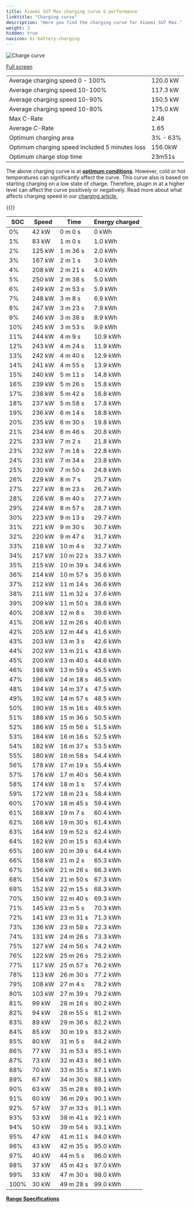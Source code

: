```yaml
---
title: Xiaomi SU7 Max charging curve & performance
linktitle: "Charging curve"
description: "Here you find the charging curve for Xiaomi SU7 Max."
weight: 3
hidden: true
navicon: bi-battery-charging
---
```

<!-- markdownlint-disable MD033 -->
<img src="/images/models/xiaomi/su7/su7_max/chargingcurve.svg" alt="Charge curve" class="img-fluid">

[Full screen](/images/models/xiaomi/su7/su7_max/chargingcurve.svg)


<table class="table table-striped border">
<tbody>
<tr>
<td>Average charging speed 0 - 100%</td><td>120.0 kW</td>
</tr>
<tr>
<td>Average charging speed 10-100%</td><td>117.3 kW</td>
</tr>
<tr>
<td>Average charging speed 10-90%</td><td>150.5 kW</td>
</tr>
<tr>
<td>Average charging speed 10-80%</td><td>175.0 kW</td>
</tr>
<tr>
<td>Max C-Rate</td><td>2.48</td>
</tr>
<tr>
<td>Average C-Rate</td><td>1.65</td>
</tr>
<tr>
<td>Optimum charging area</td><td>3% - 63%</td>
</tr>
<tr>
<td>Optimum charging speed included 5 minutes loss</td><td>156.0kW</td>
</tr>
<tr>
<td>Optimum charge stop time</td><td>23m51s</td>
</tr>
</tbody>
</table>


The above charging curve is at **[optimum conditions](../../../../../technology/battery/charging/#temperature)**. However, cold or hot temperatures can significantly affect the curve. This curve also is based on starting charging on a low state of charge. Therefore, plugin in at a higher level can affect the curve positively or negatively. Read more about what affects charging speed in our [charging article.](../../../../../technology/battery/charging/)


{{<evkxdisplayaddarticle />}}
<table class="table table-striped border">
<thead>
<tr><th>SOC</th><th>Speed</th><th>Time</th><th>Energy charged</th></tr>
</thead>
<tbody>
<tr>
<td>0%</td><td>42 kW</td><td> 0 m 0 s </td><td>0 kWh </td>
</tr>
<tr>
<td>1%</td><td>83 kW</td><td> 1 m 0 s </td><td>1.0 kWh </td>
</tr>
<tr>
<td>2%</td><td>125 kW</td><td> 1 m 36 s </td><td>2.0 kWh </td>
</tr>
<tr>
<td>3%</td><td>167 kW</td><td> 2 m 1 s </td><td>3.0 kWh </td>
</tr>
<tr>
<td>4%</td><td>208 kW</td><td> 2 m 21 s </td><td>4.0 kWh </td>
</tr>
<tr>
<td>5%</td><td>250 kW</td><td> 2 m 38 s </td><td>5.0 kWh </td>
</tr>
<tr>
<td>6%</td><td>249 kW</td><td> 2 m 53 s </td><td>5.9 kWh </td>
</tr>
<tr>
<td>7%</td><td>248 kW</td><td> 3 m 8 s </td><td>6.9 kWh </td>
</tr>
<tr>
<td>8%</td><td>247 kW</td><td> 3 m 23 s </td><td>7.9 kWh </td>
</tr>
<tr>
<td>9%</td><td>246 kW</td><td> 3 m 38 s </td><td>8.9 kWh </td>
</tr>
<tr>
<td>10%</td><td>245 kW</td><td> 3 m 53 s </td><td>9.9 kWh </td>
</tr>
<tr>
<td>11%</td><td>244 kW</td><td> 4 m 9 s </td><td>10.9 kWh </td>
</tr>
<tr>
<td>12%</td><td>243 kW</td><td> 4 m 24 s </td><td>11.9 kWh </td>
</tr>
<tr>
<td>13%</td><td>242 kW</td><td> 4 m 40 s </td><td>12.9 kWh </td>
</tr>
<tr>
<td>14%</td><td>241 kW</td><td> 4 m 55 s </td><td>13.9 kWh </td>
</tr>
<tr>
<td>15%</td><td>240 kW</td><td> 5 m 11 s </td><td>14.8 kWh </td>
</tr>
<tr>
<td>16%</td><td>239 kW</td><td> 5 m 26 s </td><td>15.8 kWh </td>
</tr>
<tr>
<td>17%</td><td>238 kW</td><td> 5 m 42 s </td><td>16.8 kWh </td>
</tr>
<tr>
<td>18%</td><td>237 kW</td><td> 5 m 58 s </td><td>17.8 kWh </td>
</tr>
<tr>
<td>19%</td><td>236 kW</td><td> 6 m 14 s </td><td>18.8 kWh </td>
</tr>
<tr>
<td>20%</td><td>235 kW</td><td> 6 m 30 s </td><td>19.8 kWh </td>
</tr>
<tr>
<td>21%</td><td>234 kW</td><td> 6 m 46 s </td><td>20.8 kWh </td>
</tr>
<tr>
<td>22%</td><td>233 kW</td><td> 7 m 2 s </td><td>21.8 kWh </td>
</tr>
<tr>
<td>23%</td><td>232 kW</td><td> 7 m 18 s </td><td>22.8 kWh </td>
</tr>
<tr>
<td>24%</td><td>231 kW</td><td> 7 m 34 s </td><td>23.8 kWh </td>
</tr>
<tr>
<td>25%</td><td>230 kW</td><td> 7 m 50 s </td><td>24.8 kWh </td>
</tr>
<tr>
<td>26%</td><td>229 kW</td><td> 8 m 7 s </td><td>25.7 kWh </td>
</tr>
<tr>
<td>27%</td><td>227 kW</td><td> 8 m 23 s </td><td>26.7 kWh </td>
</tr>
<tr>
<td>28%</td><td>226 kW</td><td> 8 m 40 s </td><td>27.7 kWh </td>
</tr>
<tr>
<td>29%</td><td>224 kW</td><td> 8 m 57 s </td><td>28.7 kWh </td>
</tr>
<tr>
<td>30%</td><td>223 kW</td><td> 9 m 13 s </td><td>29.7 kWh </td>
</tr>
<tr>
<td>31%</td><td>221 kW</td><td> 9 m 30 s </td><td>30.7 kWh </td>
</tr>
<tr>
<td>32%</td><td>220 kW</td><td> 9 m 47 s </td><td>31.7 kWh </td>
</tr>
<tr>
<td>33%</td><td>218 kW</td><td> 10 m 4 s </td><td>32.7 kWh </td>
</tr>
<tr>
<td>34%</td><td>217 kW</td><td> 10 m 22 s </td><td>33.7 kWh </td>
</tr>
<tr>
<td>35%</td><td>215 kW</td><td> 10 m 39 s </td><td>34.6 kWh </td>
</tr>
<tr>
<td>36%</td><td>214 kW</td><td> 10 m 57 s </td><td>35.6 kWh </td>
</tr>
<tr>
<td>37%</td><td>212 kW</td><td> 11 m 14 s </td><td>36.6 kWh </td>
</tr>
<tr>
<td>38%</td><td>211 kW</td><td> 11 m 32 s </td><td>37.6 kWh </td>
</tr>
<tr>
<td>39%</td><td>209 kW</td><td> 11 m 50 s </td><td>38.6 kWh </td>
</tr>
<tr>
<td>40%</td><td>208 kW</td><td> 12 m 8 s </td><td>39.6 kWh </td>
</tr>
<tr>
<td>41%</td><td>206 kW</td><td> 12 m 26 s </td><td>40.6 kWh </td>
</tr>
<tr>
<td>42%</td><td>205 kW</td><td> 12 m 44 s </td><td>41.6 kWh </td>
</tr>
<tr>
<td>43%</td><td>203 kW</td><td> 13 m 3 s </td><td>42.6 kWh </td>
</tr>
<tr>
<td>44%</td><td>202 kW</td><td> 13 m 21 s </td><td>43.6 kWh </td>
</tr>
<tr>
<td>45%</td><td>200 kW</td><td> 13 m 40 s </td><td>44.6 kWh </td>
</tr>
<tr>
<td>46%</td><td>198 kW</td><td> 13 m 59 s </td><td>45.5 kWh </td>
</tr>
<tr>
<td>47%</td><td>196 kW</td><td> 14 m 18 s </td><td>46.5 kWh </td>
</tr>
<tr>
<td>48%</td><td>194 kW</td><td> 14 m 37 s </td><td>47.5 kWh </td>
</tr>
<tr>
<td>49%</td><td>192 kW</td><td> 14 m 57 s </td><td>48.5 kWh </td>
</tr>
<tr>
<td>50%</td><td>190 kW</td><td> 15 m 16 s </td><td>49.5 kWh </td>
</tr>
<tr>
<td>51%</td><td>188 kW</td><td> 15 m 36 s </td><td>50.5 kWh </td>
</tr>
<tr>
<td>52%</td><td>186 kW</td><td> 15 m 56 s </td><td>51.5 kWh </td>
</tr>
<tr>
<td>53%</td><td>184 kW</td><td> 16 m 16 s </td><td>52.5 kWh </td>
</tr>
<tr>
<td>54%</td><td>182 kW</td><td> 16 m 37 s </td><td>53.5 kWh </td>
</tr>
<tr>
<td>55%</td><td>180 kW</td><td> 16 m 58 s </td><td>54.4 kWh </td>
</tr>
<tr>
<td>56%</td><td>178 kW</td><td> 17 m 19 s </td><td>55.4 kWh </td>
</tr>
<tr>
<td>57%</td><td>176 kW</td><td> 17 m 40 s </td><td>56.4 kWh </td>
</tr>
<tr>
<td>58%</td><td>174 kW</td><td> 18 m 1 s </td><td>57.4 kWh </td>
</tr>
<tr>
<td>59%</td><td>172 kW</td><td> 18 m 23 s </td><td>58.4 kWh </td>
</tr>
<tr>
<td>60%</td><td>170 kW</td><td> 18 m 45 s </td><td>59.4 kWh </td>
</tr>
<tr>
<td>61%</td><td>168 kW</td><td> 19 m 7 s </td><td>60.4 kWh </td>
</tr>
<tr>
<td>62%</td><td>166 kW</td><td> 19 m 30 s </td><td>61.4 kWh </td>
</tr>
<tr>
<td>63%</td><td>164 kW</td><td> 19 m 52 s </td><td>62.4 kWh </td>
</tr>
<tr>
<td>64%</td><td>162 kW</td><td> 20 m 15 s </td><td>63.4 kWh </td>
</tr>
<tr>
<td>65%</td><td>160 kW</td><td> 20 m 39 s </td><td>64.4 kWh </td>
</tr>
<tr>
<td>66%</td><td>158 kW</td><td> 21 m 2 s </td><td>65.3 kWh </td>
</tr>
<tr>
<td>67%</td><td>156 kW</td><td> 21 m 26 s </td><td>66.3 kWh </td>
</tr>
<tr>
<td>68%</td><td>154 kW</td><td> 21 m 50 s </td><td>67.3 kWh </td>
</tr>
<tr>
<td>69%</td><td>152 kW</td><td> 22 m 15 s </td><td>68.3 kWh </td>
</tr>
<tr>
<td>70%</td><td>150 kW</td><td> 22 m 40 s </td><td>69.3 kWh </td>
</tr>
<tr>
<td>71%</td><td>145 kW</td><td> 23 m 5 s </td><td>70.3 kWh </td>
</tr>
<tr>
<td>72%</td><td>141 kW</td><td> 23 m 31 s </td><td>71.3 kWh </td>
</tr>
<tr>
<td>73%</td><td>136 kW</td><td> 23 m 58 s </td><td>72.3 kWh </td>
</tr>
<tr>
<td>74%</td><td>131 kW</td><td> 24 m 26 s </td><td>73.3 kWh </td>
</tr>
<tr>
<td>75%</td><td>127 kW</td><td> 24 m 56 s </td><td>74.2 kWh </td>
</tr>
<tr>
<td>76%</td><td>122 kW</td><td> 25 m 26 s </td><td>75.2 kWh </td>
</tr>
<tr>
<td>77%</td><td>117 kW</td><td> 25 m 57 s </td><td>76.2 kWh </td>
</tr>
<tr>
<td>78%</td><td>113 kW</td><td> 26 m 30 s </td><td>77.2 kWh </td>
</tr>
<tr>
<td>79%</td><td>108 kW</td><td> 27 m 4 s </td><td>78.2 kWh </td>
</tr>
<tr>
<td>80%</td><td>103 kW</td><td> 27 m 39 s </td><td>79.2 kWh </td>
</tr>
<tr>
<td>81%</td><td>99 kW</td><td> 28 m 16 s </td><td>80.2 kWh </td>
</tr>
<tr>
<td>82%</td><td>94 kW</td><td> 28 m 55 s </td><td>81.2 kWh </td>
</tr>
<tr>
<td>83%</td><td>89 kW</td><td> 29 m 36 s </td><td>82.2 kWh </td>
</tr>
<tr>
<td>84%</td><td>85 kW</td><td> 30 m 19 s </td><td>83.2 kWh </td>
</tr>
<tr>
<td>85%</td><td>80 kW</td><td> 31 m 5 s </td><td>84.2 kWh </td>
</tr>
<tr>
<td>86%</td><td>77 kW</td><td> 31 m 53 s </td><td>85.1 kWh </td>
</tr>
<tr>
<td>87%</td><td>73 kW</td><td> 32 m 43 s </td><td>86.1 kWh </td>
</tr>
<tr>
<td>88%</td><td>70 kW</td><td> 33 m 35 s </td><td>87.1 kWh </td>
</tr>
<tr>
<td>89%</td><td>67 kW</td><td> 34 m 30 s </td><td>88.1 kWh </td>
</tr>
<tr>
<td>90%</td><td>63 kW</td><td> 35 m 28 s </td><td>89.1 kWh </td>
</tr>
<tr>
<td>91%</td><td>60 kW</td><td> 36 m 29 s </td><td>90.1 kWh </td>
</tr>
<tr>
<td>92%</td><td>57 kW</td><td> 37 m 33 s </td><td>91.1 kWh </td>
</tr>
<tr>
<td>93%</td><td>53 kW</td><td> 38 m 41 s </td><td>92.1 kWh </td>
</tr>
<tr>
<td>94%</td><td>50 kW</td><td> 39 m 54 s </td><td>93.1 kWh </td>
</tr>
<tr>
<td>95%</td><td>47 kW</td><td> 41 m 11 s </td><td>94.0 kWh </td>
</tr>
<tr>
<td>96%</td><td>43 kW</td><td> 42 m 35 s </td><td>95.0 kWh </td>
</tr>
<tr>
<td>97%</td><td>40 kW</td><td> 44 m 5 s </td><td>96.0 kWh </td>
</tr>
<tr>
<td>98%</td><td>37 kW</td><td> 45 m 43 s </td><td>97.0 kWh </td>
</tr>
<tr>
<td>99%</td><td>33 kW</td><td> 47 m 30 s </td><td>98.0 kWh </td>
</tr>
<tr>
<td>100%</td><td>30 kW</td><td> 49 m 28 s </td><td>99.0 kWh </td>
</tr>
</tbody>
</table>

<div class="mt-3 mb-3">
<a href="../rangeandconsumption/" class="text-decoration-none text-black">
<strong><i class="bi-arrow-left"></i> Range </strong>
</a>
<a href="../specifications/" class="text-decoration-none text-black float-end">
<strong>Specifications <i class="bi-arrow-right"></i></strong>
</a>
</div>
